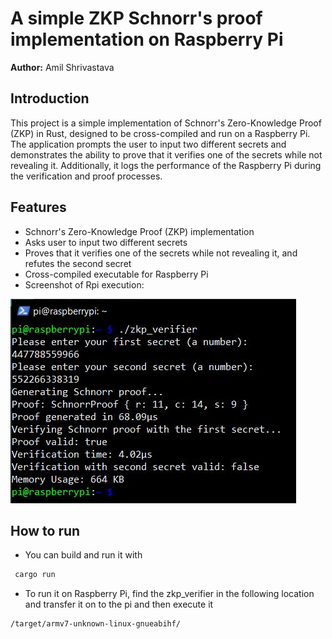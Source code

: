 # A simple ZKP Schnorr's proof implementation on Raspberry Pi

**Author:** Amil Shrivastava

## Introduction

This project is a simple implementation of Schnorr's Zero-Knowledge Proof (ZKP) in Rust, designed to be cross-compiled and run on a Raspberry Pi. The application prompts the user to input two different secrets and demonstrates the ability to prove that it verifies one of the secrets while not revealing it. Additionally, it logs the performance of the Raspberry Pi during the verification and proof processes.

## Features
- Schnorr's Zero-Knowledge Proof (ZKP) implementation
- Asks user to input two different secrets
- Proves that it verifies one of the secrets while not revealing it, and refutes the second secret
- Cross-compiled executable for Raspberry Pi
- Screenshot of Rpi execution:

![Raspberry Pi Execution](./rpi_screenshot/rpi_execution.jpeg)

## How to run

- You can build and run it with 

 ```bash
  cargo run
 ```

- To run it on Raspberry Pi, find the zkp_verifier in the following location and transfer it on to the pi and then execute it
 ```bash
/target/armv7-unknown-linux-gnueabihf/
 ```
